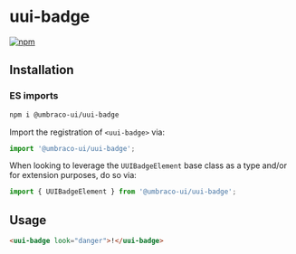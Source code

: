# uui-badge

[![npm](https://img.shields.io/npm/v/@umbraco-ui/uui-badge?logoColor=%231B264F)](https://www.npmjs.com/package/@umbraco-ui/uui-badge)

## Installation

### ES imports

```zsh
npm i @umbraco-ui/uui-badge
```

Import the registration of `<uui-badge>` via:

```javascript
import '@umbraco-ui/uui-badge';
```

When looking to leverage the `UUIBadgeElement` base class as a type and/or for extension purposes, do so via:

```javascript
import { UUIBadgeElement } from '@umbraco-ui/uui-badge';
```

## Usage

```html
<uui-badge look="danger">!</uui-badge>
```
